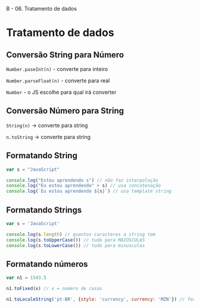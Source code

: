 B - 06. Tratamento de dados

# Tratamento de dados

## Conversão String para Número

`Number.paseInt(n)` \- converte para inteiro

`Number.parseFloat(n)` \- converte para real

`Number` \- o JS escolhe para qual irá converter

## Conversão Número para String

`String(n)` -\> converte para string

`n.toString` -\> converte para string

## Formatando String

```js
var s = "JavaScript"

console.log("Estou aprendendo s") // não faz interpolação
console.log("Eu estou aprendendo" + s) // usa concatenação
console.log(`Eu estou aprendendo ${s}`) // usa template string
```

## Formatando Strings

```js
var s = 'JavaScript'

console.log(s.length) // quantos caracteres a string tem
console.log(s.toUpperCase()) // tudo para MAIÚSCULAS
console.log(s.toLowerCase()) // tudo para minusculas
```

## Formatando números

```js
var n1 = 1543.5

n1.toFixed(x) // x = numero de casas

n1.toLocaleString('pt-BR', {style: 'currency', currency: 'MZN'}) // formatador de valor monentario
```